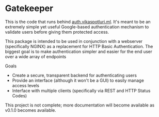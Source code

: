 # Gatekeeper

This is the code that runs behind [auth.vikaspotluri.ml](https://auth.vikaspotluri.ml). It's meant to be an extremely simple yet useful Google-based authentication mechanism to validate users before giving them protected access.

This package is intended to be used in conjunction with a webserver (specifically NGINX) as a replacement for HTTP Basic Authentication. The biggest goal is to make authentication simpler and easier for the end user over a wide array of endpoints

Goals
- Create a secure, transparent backend for authenticating users
- Provide an interface (although it won't be a GUI) to easily manage access levels
- Interface with multiple clients (specifically via REST and HTTP Status Codes)

This project is not complete; more documentation will become available as v0.1.0 becomes available.
